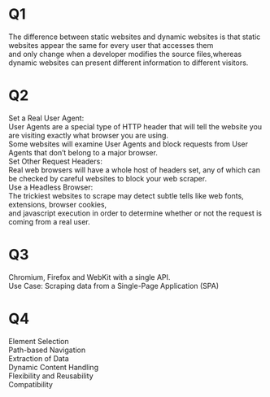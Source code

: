 # Q1 
The difference between static websites and dynamic websites is that static websites appear the same for every user that accesses them <br> 
and only change when a developer modifies the source files,whereas dynamic websites can present different information to different visitors.

# Q2 
Set a Real User Agent:<br> 
User Agents are a special type of HTTP header that will tell the website you are visiting exactly what browser you are using.<br>
Some websites will examine User Agents and block requests from User Agents that don’t belong to a major browser.<br> 
Set Other Request Headers:<br> 
Real web browsers will have a whole host of headers set, any of which can be checked by careful websites to block your web scraper.<br> 
Use a Headless Browser:<br> 
The trickiest websites to scrape may detect subtle tells like web fonts, extensions, browser cookies, <br> 
and javascript execution in order to determine whether or not the request is coming from a real user. <br> 

# Q3
 Chromium, Firefox and WebKit with a single API.<br> 
 Use Case: Scraping data from a Single-Page Application (SPA)<br> 
 
# Q4
Element Selection<br> 
Path-based Navigation<br> 
Extraction of Data<br> 
Dynamic Content Handling<br> 
Flexibility and Reusability<br> 
Compatibility<br> 
